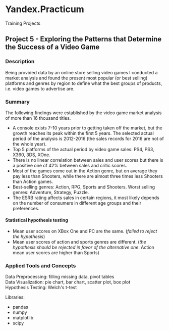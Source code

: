 # Yandex.Practicum
Training Projects

## Project 5 - Exploring the Patterns that Determine the Success of a Video Game


### Description
Being provided data by an online store selling video games I conducted a market analysis and found the present most popular (or best selling) platforms and genres by region to define what the best groups of products, i.e. video games to advertise are.

### Summary
The following findings were established by the video game market analysis of more than 16 thousand titles.
- A console exists 7-10 years prior to getting taken off the market, but the growth reaches its peak within the first 5 years. The selected actual period of the analysis is 2012-2016 (the sales records for 2016 are not of the whole year).
- Top 5 platforms of the actual period by video game sales: PS4, PS3, X360, 3DS, XOne. 
- There is no linear correlation between sales and user scores but there is a positive one of 42% between sales and critic scores.
- Most of the games come out in the Action genre, but on average they pay less than Shooters, while there are almost three times less Shooters than Action games.
- Best-selling genres: Action, RPG, Sports and Shooters. Worst selling genres: Adventure, Strategy, Puzzle.
- The ESRB rating affects sales in certain regions, it most likely depends on the number of consumers in different age groups and their preferences.
#### Statistical hypothesis testing
- Mean user scores on XBox One and PC are the same. (*failed to reject the hypothesis*)
- Mean user scores of action and sports genres are different. (*the hypothesis should be rejected in favor of the alternative one*: Action mean user scores are higher than Sports)

### Applied Tools and Concepts
Data Preprocessing: filling missing data, pivot tables \
Data Visualization: pie chart, bar chart, scatter plot, box plot \
Hypothesis Testing: Welch's t-test 

Libraries: 
- pandas
- numpy
- matplotlib
- scipy
